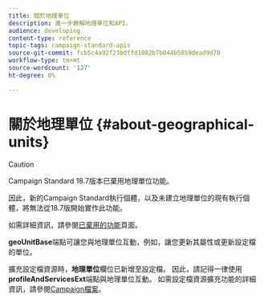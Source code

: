 ```yaml
---
title: 關於地理單位
description: 進一步瞭解地理單位和API。
audience: developing
content-type: reference
topic-tags: campaign-standard-apis
source-git-commit: fcb5c4a92f23bdffd1082b7b044b5859dead9d70
workflow-type: tm+mt
source-wordcount: '127'
ht-degree: 0%

---
```



# 關於地理單位 {#about-geographical-units}

>[!CAUTION]
>
>Campaign Standard 18.7版本已棄用地理單位功能。
>
>因此，新的Campaign Standard執行個體，以及未建立地理單位的現有執行個體，將無法從18.7版開始實作此功能。
>
>如需詳細資訊，請參閱<a href="https://experienceleague.adobe.com/docs/campaign-standard/using/release-notes/deprecated-features.html?lang=zh-Hant#release-notes">已棄用的功能</a>頁面。

**geoUnitBase**&#x200B;端點可讓您與地理單位互動，例如，讓您更新其屬性或更新設定檔的單位。

擴充設定檔資源時，**地理單位**&#x200B;欄位已新增至設定檔。 因此，請記得一律使用&#x200B;**profileAndServicesExt**&#x200B;端點與地理單位互動。 如需設定檔資源擴充功能的詳細資訊，請參閱[Campaign檔案](https://helpx.adobe.com/campaign/standard/administration/using/organizational-units.html#partitioning-profiles)。

